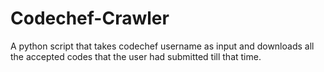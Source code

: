 # Codechef-Crawler
A python script that takes codechef username as input and downloads all the accepted codes that the user had submitted till that time.
